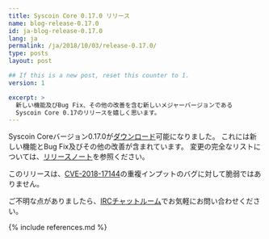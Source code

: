 ```yaml
---
title: Syscoin Core 0.17.0 リリース
name: blog-release-0.17.0
id: ja-blog-release-0.17.0
lang: ja
permalink: /ja/2018/10/03/release-0.17.0/
type: posts
layout: post

## If this is a new post, reset this counter to 1.
version: 1

excerpt: >
  新しい機能及びBug Fix、その他の改善を含む新しいメジャーバージョンである
  Syscoin Core 0.17のリリースを嬉しく思います。
---
```

Syscoin Coreバージョン0.17.0が[ダウンロード][ダウンロードページ]可能になりました。
これには新しい機能とBug Fix及びその他の改善が含まれています。
変更の完全なリストについては、[リリースノート][]を参照ください。

このリリースは、[CVE-2018-17144][]の重複インプットのバグに対して脆弱ではありません。

ご不明な点がありましたら、[IRCチャットルーム][irc]でお気軽にお問い合わせください。

[リリースノート]: /ja/releases/0.17.0/
[IRC]: https://en.syscoin.it/wiki/IRC_channels
[ダウンロードページ]: /ja/download
[CVE-2018-17144]: https://cve.mitre.org/cgi-bin/cvename.cgi?name=CVE-2018-17144

{% include references.md %}